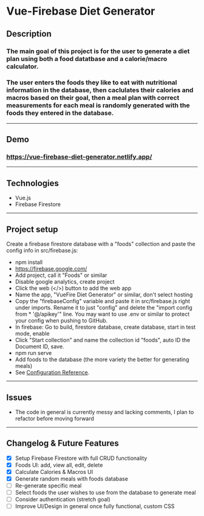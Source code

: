 # Vue-Firebase Diet Generator


## Description
### The main goal of this project is for the user to generate a diet plan using both a food datatbase and a calorie/macro calculator.
### The user enters the foods they like to eat with nutritional information in the database, then caclulates their calories and macros based on their goal, then a meal plan with correct measurements for each meal is randomly generated with the foods they entered in the database.

- - - -
## Demo
### https://vue-firebase-diet-generator.netlify.app/

- - - -
## Technologies
* Vue.js
* Firebase Firestore

- - - -
## Project setup
Create a firebase firestore database with a "foods" collection and paste the config info in src/firebase.js:

* npm install
* https://firebase.google.com/
* Add project, call it "Foods" or similar
* Disable google analytics, create project
* Click the web (</>) button to add the web app
* Name the app, "VueFire Diet Generator" or similar, don't select hosting
* Copy the "firebaseConfig" variable and paste it in src/firebase.js right under imports. Rename it to just "config" and delete the "import config from * '@/apikey'" line. You may want to use .env or similar to protect your config when pushing to GitHub.
* In firebase: Go to build, firestore database, create database, start in test mode, enable
* Click "Start collection" and name the collection id "foods", auto ID the Document ID, save.
* npm run serve
* Add foods to the database (the more variety the better for generating meals)
* See [Configuration Reference](https://cli.vuejs.org/config/).


- - - -
## Issues
* The code in general is currently messy and lacking comments, I plan to refactor before moving forward

- - - -
## Changelog & Future Features
- [x] Setup Firebase Firestore with full CRUD functionality
- [x] Foods UI: add, view all, edit, delete
- [x] Calculate Calories & Macros UI
- [x] Generate random meals with foods database
- [ ] Re-generate specific meal
- [ ] Select foods the user wishes to use from the database to generate meal
- [ ] Consider authentication (stretch goal)
- [ ] Improve UI/Design in general once fully functional, custom CSS
